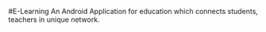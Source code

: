#E-Learning 
An Android Application for education which connects students, teachers in unique network.

